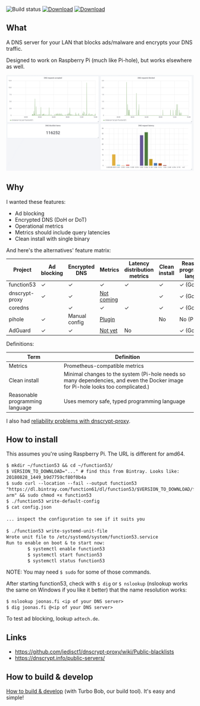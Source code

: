 ![Build status](https://github.com/function61/function53/workflows/Build/badge.svg)
[![Download](https://img.shields.io/github/downloads/function61/function53/total.svg?style=for-the-badge)](https://github.com/function61/function53/releases)
[![Download](https://img.shields.io/docker/pulls/fn61/function53.svg?style=for-the-badge)](https://hub.docker.com/r/fn61/function53/)

What
----

A DNS server for your LAN that blocks ads/malware and encrypts your DNS traffic.

Designed to work on Raspberry Pi (much like Pi-hole), but works elsewhere as well.

![](docs/metrics.png)


Why
---

I wanted these features:

- Ad blocking
- Encrypted DNS (DoH or DoT)
- Operational metrics
- Metrics should include query latencies
- Clean install with single binary

And here's the alternatives' feature matrix:

| Project        | Ad blocking | Encrypted DNS | Metrics | Latency distribution metrics | Clean install | Reasonable programming language |
|----------------|-------------|---------------|---------|-----------------|---------------|---------------|
| function53     | ✓           | ✓             | ✓       | ✓               | ✓             | ✓ (Go)        |
| dnscrypt-proxy | ✓           | ✓             | [Not coming](https://github.com/jedisct1/dnscrypt-pro✓y/issues/337) |   | ✓ | ✓ (Go) |
| coredns        |             | ✓             | ✓       | ✓               | ✓             | ✓ (Go) |
| pihole         | ✓           | Manual config | [Plugin](https://github.com/eko/pihole-exporter)  |              | No | No (PHP) |
| AdGuard        | ✓           | ✓             | [Not yet](https://github.com/AdguardTeam/AdGuardHome/issues/516) | No |   | ✓ (Go) |

Definitions:

| Term          | Definition                    |
|---------------|-------------------------------|
| Metrics       | Prometheus-compatible metrics |
| Clean install | Minimal changes to the system (Pi-hole needs so many dependencies, and even the Docker image for Pi-hole looks too complicated.) |
| Reasonable programming language | Uses memory safe, typed programming language |

I also had [reliability problems with dnscrypt-proxy](https://github.com/coredns/coredns/issues/2267#issuecomment-450131975).


How to install
--------------

This assumes you're using Raspberry Pi. The URL is different for amd64.

```
$ mkdir ~/function53 && cd ~/function53/
$ VERSION_TO_DOWNLOAD="..." # find this from Bintray. Looks like: 20180828_1449_b9d7759cf80f0b4a
$ sudo curl --location --fail --output function53 "https://dl.bintray.com/function61/dl/function53/$VERSION_TO_DOWNLOAD/function53_linux-arm" && sudo chmod +x function53
$ ./function53 write-default-config
$ cat config.json

... inspect the configuration to see if it suits you

$ ./function53 write-systemd-unit-file
Wrote unit file to /etc/systemd/system/function53.service
Run to enable on boot & to start now:
        $ systemctl enable function53
        $ systemctl start function53
        $ systemctl status function53
```

NOTE: You may need `$ sudo` for some of those commands.

After starting function53, check with `$ dig` or `$ nslookup` (nslookup works the same on
Windows if you like it better) that the name resolution works:

```
$ nslookup joonas.fi <ip of your DNS server>
$ dig joonas.fi @<ip of your DNS server>
```

To test ad blocking, lookup `adtech.de`.


Links
-----

- https://github.com/jedisct1/dnscrypt-proxy/wiki/Public-blacklists
- https://dnscrypt.info/public-servers/


How to build & develop
----------------------

[How to build & develop](https://github.com/function61/turbobob/blob/master/docs/external-how-to-build-and-dev.md)
(with Turbo Bob, our build tool). It's easy and simple!
